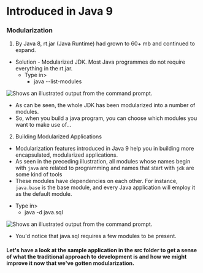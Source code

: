 # Introduced in Java 9 

### Modularization

1. By Java 8, rt.jar (Java Runtime) had grown to 60+ mb and continued to expand.
* Solution - Modularized JDK. Most Java programmes do not require everything in the rt.jar.
  - Type in>
    - java --list-modules

<picture>
  <img media="(prefers-color-scheme: dark)" alt="Shows an illustrated output from the command prompt." src="assets/java9/modularization.png">
</picture>

* As can be seen, the whole JDK has been modularized into a number of modules.
* So, when you build a java program, you can choose which modules you want to make use of...

2. Building Modularized Applications

* Modularization features introduced in Java 9 help you in building more encapsulated, modularized applications.
* As seen in the preceding illustration, all modules whose names begin with `java` are related to programming and names that start with `jdk` are some kind of tools
* These modules have dependencies on each other. For instance, `java.base` is the base module, and every Java application will employ it as the default module.
- Type in>
  - java -d java.sql

<picture>
  <img media="(prefers-color-scheme: dark)" alt="Shows an illustrated output from the command prompt." src="assets/java9/modularization2.png">
</picture>

  - You'd notice that java.sql requires a few modules to be present.
  
  #### Let's have a look at the sample application in the src folder to get a sense of what the traditional approach to development is and how we might improve it now that we've gotten modularization.
